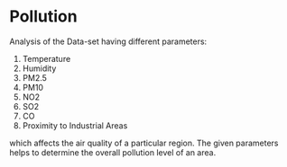 # Pollution
Analysis of the Data-set having different parameters:
1.  Temperature
2.  Humidity
3.  PM2.5
4.  PM10
5.  NO2
6.  SO2
7.  CO
8.  Proximity to Industrial Areas

  which affects the air quality of a particular region. The given parameters helps to determine the overall pollution level of an area.

